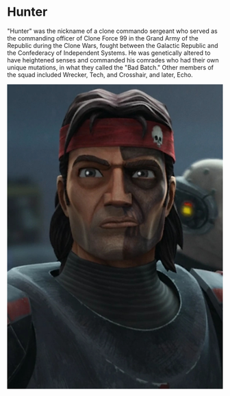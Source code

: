 # Hunter

"Hunter" was the nickname of a clone commando sergeant who served as the commanding officer of Clone Force 99 in the Grand Army of the Republic during the Clone Wars, fought between the Galactic Republic and the Confederacy of Independent Systems. He was genetically altered to have heightened senses and commanded his comrades who had their own unique mutations, in what they called the "Bad Batch." Other members of the squad included Wrecker, Tech, and Crosshair, and later, Echo.

![Hunter](img/hunter.jpg)
